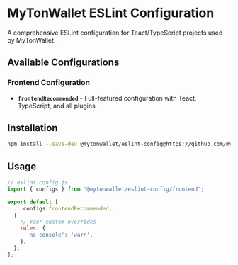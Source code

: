 # MyTonWallet ESLint Configuration

A comprehensive ESLint configuration for Teact/TypeScript projects used by MyTonWallet.

## Available Configurations

### Frontend Configuration

- **`frontendRecommended`** - Full-featured configuration with Teact, TypeScript, and all plugins

## Installation

```bash
npm install --save-dev @mytonwallet/eslint-config@https://github.com/mytonwallet-org/eslint-config
```

## Usage

```js
// eslint.config.js
import { configs } from '@mytonwallet/eslint-config/frontend';

export default [
  ...configs.frontendRecommended,
  {
    // Your custom overrides
    rules: {
      'no-console': 'warn',
    },
  },
];
```
